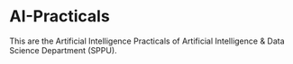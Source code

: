 # AI-Practicals
This are the Artificial Intelligence Practicals of Artificial Intelligence & Data Science Department (SPPU).
